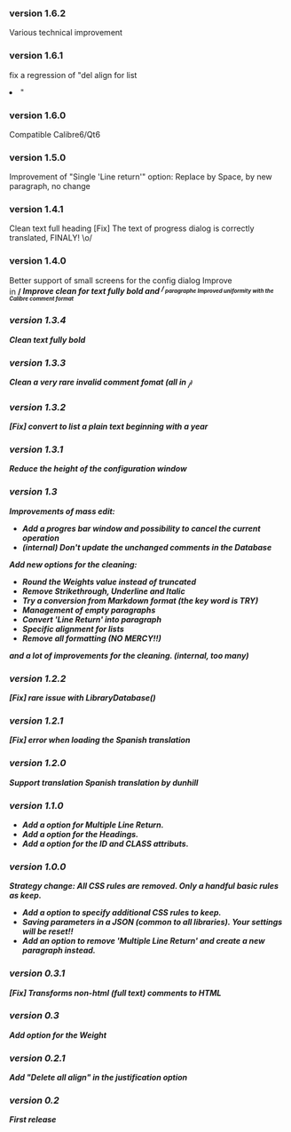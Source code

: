 ### version 1.6.2
Various technical improvement

### version 1.6.1
fix a regression of "del align for list <li>"

### version 1.6.0
Compatible Calibre6/Qt6

### version 1.5.0
Improvement of "Single 'Line return'" option: Replace by Space, by new paragraph, no change

### version 1.4.1
Clean text full heading
[Fix] The text of progress dialog is correctly translated, FINALY! \o/

### version 1.4.0
Better support of small screens for the config dialog
Improve <br> in <strong>/<em>
Improve clean for text fully bold and <sup>/<sub> paragraphe
Improved uniformity with the Calibre comment format

### version 1.3.4
Clean text fully bold

### version 1.3.3
Clean a very rare invalid comment fomat (all in <sub>/<sup>)

### version 1.3.2
[Fix] convert to list a plain text beginning with a year

### version 1.3.1
Reduce the height of the configuration window

### version 1.3
Improvements of mass edit:
- Add a progres bar window and possibility to cancel the current operation
- *(internal)* Don't update the unchanged comments in the Database

Add new options for the cleaning:
- Round the Weights value instead of truncated
- Remove Strikethrough, Underline and Italic
- Try a conversion from Markdown format (the key word is TRY)
- Management of empty paragraphs
- Convert 'Line Return' into paragraph
- Specific alignment for lists
- Remove all formatting (NO MERCY!!)

and a lot of improvements for the cleaning. *(internal, too many)*

### version 1.2.2
[Fix] rare issue with *LibraryDatabase()*

### version 1.2.1
[Fix] error when loading the Spanish translation 

### version 1.2.0
Support translation
Spanish translation by *dunhill*

### version 1.1.0
- Add a option for Multiple Line Return.
- Add a option for the Headings.
- Add a option for the ID and CLASS attributs.

### version 1.0.0
Strategy change: All CSS rules are removed. Only a handful basic rules as keep.
- Add a option to specify additional CSS rules to keep.
- Saving parameters in a JSON (common to all libraries). ***Your settings will be reset!!***
- Add an option to remove 'Multiple Line Return' and create a new paragraph instead.

### version 0.3.1
[Fix] Transforms non-html (full text) comments to HTML

### version 0.3
Add option for the Weight

### version 0.2.1
Add "*Delete all align*" in the justification option

### version 0.2
First release